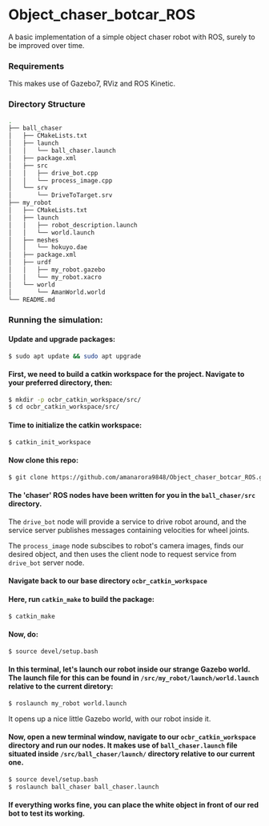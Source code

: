 # Object_chaser_botcar_ROS
A basic implementation of a simple object chaser robot with ROS, surely to be improved over time.

### Requirements

This makes use of Gazebo7, RViz and ROS Kinetic.

### Directory Structure
```bash
.
├── ball_chaser
│   ├── CMakeLists.txt
│   ├── launch
│   │   └── ball_chaser.launch
│   ├── package.xml
│   ├── src
│   │   ├── drive_bot.cpp
│   │   └── process_image.cpp
│   └── srv
│       └── DriveToTarget.srv
├── my_robot
│   ├── CMakeLists.txt
│   ├── launch
│   │   ├── robot_description.launch
│   │   └── world.launch
│   ├── meshes
│   │   └── hokuyo.dae
│   ├── package.xml
│   ├── urdf
│   │   ├── my_robot.gazebo
│   │   └── my_robot.xacro
│   └── world
│       └── AmanWorld.world
└── README.md
```

### Running the simulation:

#### Update and upgrade packages:

```bash
$ sudo apt update && sudo apt upgrade
```

#### First, we need to build a catkin workspace for the project. Navigate to your preferred directory, then:
```bash
$ mkdir -p ocbr_catkin_workspace/src/
$ cd ocbr_catkin_workspace/src/
```
#### Time to initialize the catkin workspace:
```bash
$ catkin_init_workspace
```
#### Now clone this repo:
```bash
$ git clone https://github.com/amanarora9848/Object_chaser_botcar_ROS.git
```
#### The 'chaser' ROS nodes have been written for you in the `ball_chaser/src` directory. 

The `drive_bot` node will provide a service to drive robot around, and the service server publishes messages containing velocities for wheel joints.

The `process_image` node subscibes to robot's camera images, finds our desired object, and then uses the client node to request service from `drive_bot` server node.

#### Navigate back to our base directory `ocbr_catkin_workspace`

#### Here, run `catkin_make` to build the package:
```bash
$ catkin_make
```
#### Now, do:
```bash
$ source devel/setup.bash
```

#### In this terminal, let's launch our robot inside our strange Gazebo world. The launch file for this can be found in `/src/my_robot/launch/world.launch` relative to the current diretory:
```bash
$ roslaunch my_robot world.launch
```

It opens up a nice little Gazebo world, with our robot inside it.

#### Now, open a new terminal window, navigate to our `ocbr_catkin_workspace` directory and run our nodes. It makes use of `ball_chaser.launch` file situated inside `/src/ball_chaser/launch/` directory relative to our current one.
```bash
$ source devel/setup.bash
$ roslaunch ball_chaser ball_chaser.launch
```
#### If everything works fine, you can place the white object in front of our red bot to test its working.
